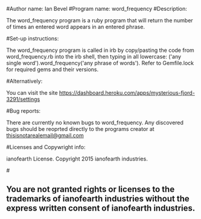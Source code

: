 #Author name: Ian Bevel
#Program name: word_frequency
#Description: <p>The word_frequency program is a ruby program that will return the number of times an entered word appears in an entered phrase.</p>
#Set-up instructions: <p>The word_frequency program is called in irb by copy/pasting the code from word_frequency.rb into the irb shell, then typing in all lowercase: ('any single word').word_frequency('any phrase of words').  Refer to Gemfile.lock for required gems and their versions.</p>
#Alternatively: <p>You can visit the site https://dashboard.heroku.com/apps/mysterious-fjord-3291/settings</p>
#Bug reports: <p>There are currently no known bugs to word_frequency.  Any discovered bugs should be reoprted directly to the programs creator at thisisnotarealemail@gmail.com</p>
#Licenses and Copywright info: <p>ianofearth License.  Copyright 2015 ianofearth industries.</p>
#<h2>You are not granted rights or licenses to the trademarks of ianofearth industries without the express written consent of ianofearth industries.</h2>
